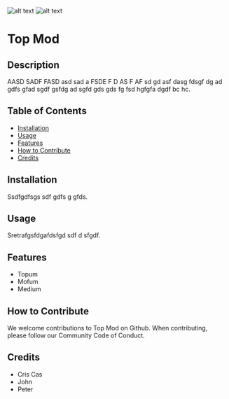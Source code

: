 
[comment]: <> (This readme was created by Nodinq Readme Generator)
![alt text](https://img.shields.io/badge/License-GPLv3-brightgreen)
![alt text](https://img.shields.io/badge/sdf-234-green)

# Top Mod


## Description

AASD SADF  FASD asd sad a FSDE F D AS F AF  sd gd asf dasg fdsgf dg ad gdfs gfad sgdf gsfdg ad sgfd gds gds fg fsd hgfgfa dgdf bc hc.

## Table of Contents

- [Installation](#installation)
- [Usage](#usage)
- [Features](#features)
- [How to Contribute](#how-to-contribute)
- [Credits](#credits)

## Installation

Ssdfgdfsgs sdf gdfs g gfds.

## Usage

Sretrafgsfdgafdsfgd sdf d sfgdf.

## Features

- Topum
- Mofum
- Medium

## How to Contribute

We welcome contributions to Top Mod on Github. When contributing, please follow our Community Code of Conduct.

## Credits

* Cris Cas
* John
* Peter
